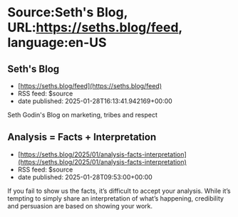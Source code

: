 # Source:Seth's Blog, URL:https://seths.blog/feed, language:en-US

## Seth's Blog
 - [https://seths.blog/feed](https://seths.blog/feed)
 - RSS feed: $source
 - date published: 2025-01-28T16:13:41.942169+00:00

Seth Godin's Blog on marketing, tribes and respect

## Analysis = Facts + Interpretation
 - [https://seths.blog/2025/01/analysis-facts-interpretation](https://seths.blog/2025/01/analysis-facts-interpretation)
 - RSS feed: $source
 - date published: 2025-01-28T09:53:00+00:00

If you fail to show us the facts, it&#8217;s difficult to accept your analysis. While it&#8217;s tempting to simply share an interpretation of what&#8217;s happening, credibility and persuasion are based on showing your work.

